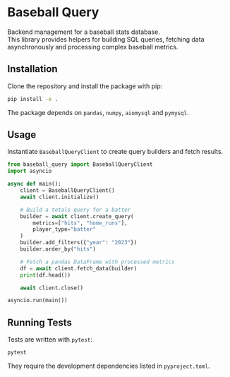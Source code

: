 # Baseball Query

Backend management for a baseball stats database.  
This library provides helpers for building SQL queries, fetching data asynchronously and processing complex baseball metrics.

## Installation

Clone the repository and install the package with pip:

```bash
pip install -e .
```

The package depends on `pandas`, `numpy`, `aiomysql` and `pymysql`.

## Usage

Instantiate `BaseballQueryClient` to create query builders and fetch results.

```python
from baseball_query import BaseballQueryClient
import asyncio

async def main():
    client = BaseballQueryClient()
    await client.initialize()

    # Build a totals query for a batter
    builder = await client.create_query(
        metrics=["hits", "home_runs"],
        player_type="batter"
    )
    builder.add_filters({"year": "2023"})
    builder.order_by("hits")

    # Fetch a pandas DataFrame with processed metrics
    df = await client.fetch_data(builder)
    print(df.head())

    await client.close()

asyncio.run(main())
```

## Running Tests

Tests are written with `pytest`:

```bash
pytest
```

They require the development dependencies listed in `pyproject.toml`.
